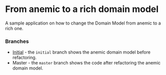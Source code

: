 # From anemic to a rich domain model 

A sample application on how to change the Domain Model from anemic to a rich one.

### Branches

- [Initial](https://github.com/Lidiadev/anemic-domain-model/tree/initial) - the `initial` branch shows the anemic domain model before refactoring.
- Master - the `master` branch shows the code after refactoring the anemic domain model. 
